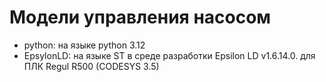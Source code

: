 # Модели управления насосом

- python: на языке python 3.12
- EpsylonLD: на языке ST в среде разработки Epsilon LD v1.6.14.0. для ПЛК Regul R500 (CODESYS 3.5)
